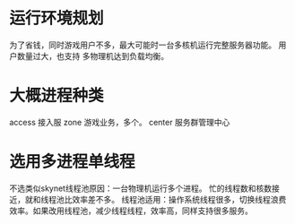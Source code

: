# 运行环境规划
为了省钱，同时游戏用户不多，最大可能时一台多核机运行完整服务器功能。
用户数量过大，也支持 多物理机达到负载均衡。
    
# 大概进程种类
access 接入服
zone    游戏业务，多个。
center 服务群管理中心
    
# 选用多进程单线程
不选类似skynet线程池原因：一台物理机运行多个进程。 忙的线程数和核数接近，就和线程池比效率差不多。
    线程池适用：操作系统线程很多，切换线程浪费效率。如果改用线程池，减少线程线程，效率高，同样支持很多服务。
            

